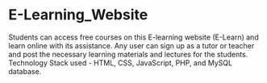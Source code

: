 # E-Learning_Website
Students can access free courses on this E-learning website (E-Learn) and learn online with its
assistance. Any user can sign up as a tutor or teacher and post the necessary learning materials
and lectures for the students.
Technology Stack used - HTML, CSS, JavaScript, PHP, and MySQL database.
